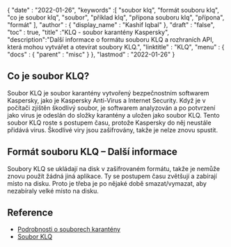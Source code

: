 {
  "date" : "2022-01-26",
  "keywords" :[ "soubor klq", "formát souboru klq", "co je soubor klq", "soubor", "příklad klq", "přípona souboru klq", "přípona", "formát" ],
  "author" : {
    "display_name" : "Kashif Iqbal"
},
  "draft" : "false",
  "toc" : true,
  "title" :"KLQ - soubor karantény Kaspersky",
  "description":"Další informace o formátu souboru KLQ a rozhraních API, která mohou vytvářet a otevírat soubory KLQ.",
  "linktitle" : "KLQ",
  "menu" : {
    "docs" : {
      "parent" : "misc"
}
},
  "lastmod" : "2022-01-26"
}

## Co je soubor KLQ?

Soubor KLQ je soubor karantény vytvořený bezpečnostním softwarem Kaspersky, jako je Kaspersky Anti-Virus a Internet Security. Když je v počítači zjištěn škodlivý soubor, je softwarem analyzován a po potvrzení jako virus je odeslán do složky karantény a uložen jako soubor KLQ. Tento soubor KLQ roste s postupem času, protože Kaspersky do něj neustále přidává virus. Škodlivé viry jsou zašifrovány, takže je nelze znovu spustit.

## Formát souboru KLQ – Další informace

Soubory KLQ se ukládají na disk v zašifrovaném formátu, takže je nemůže znovu použít žádná jiná aplikace. Ty se postupem času zvětšují a zabírají místo na disku. Proto je třeba je po nějaké době smazat/vymazat, aby nezabíraly velké místo na disku.

## Reference

* [Podrobnosti o souborech karantény](https://forum.kaspersky.com/)
* [Soubor KLQ](https://forum.kaspersky.com/?q=klq%20file)

